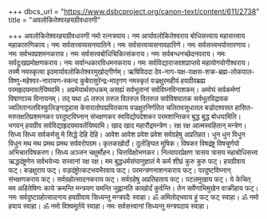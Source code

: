 +++
dbcs_url = "https://www.dsbcproject.org/canon-text/content/611/2738"
title = "अवलोकितेश्वरहयग्रीवधारणी"

+++
अवलोकितेश्वरहयग्रीवधारणी
नमो रत्नत्रयाय। नम आर्यावलोकितेश्वराय बोधिसत्त्वाय महासत्त्वाय महाकारुणिकाय। नमः सर्वसत्त्वव्यसनघातिने। नमः सर्वसत्त्वव्यसनावहारिणे। नमः सर्वसत्त्वभयोत्तारणाय। नमः सर्वभवप्रशमनकराय। नमः सर्वसत्त्वबोधिचिकित्संकराय। नमः सर्वबन्धनच्छेदनपराय। नमः सर्वदुःखप्रमोक्षणकराय। नमः सर्वान्धकारविधमनकराय। नमः सर्वविद्याराजवशप्राप्तये महायोगयोगीश्वराय।  
तस्मै नमस्कृत्वा इदमार्यावलोकितेश्वरमुखोद्गीर्णम्। ऋषिविददा देव-नाग-यक्ष-राक्षस-शक्र-ब्रह्म-लोकपाल-विष्णु-महेश्वर-नारायण-स्कन्द कुबेरासुरेन्द्र-मातृगण नमस्कृतं वज्रक्षुरमहीयं हयग्रीवब्रह्म परमहृदयमावर्तयिष्यामि। अप्रमेयार्थसाधकम् असह्यं सर्वभूतानां सर्वविघ्नविनाशकम्। अमोघं सर्वकर्मणां विषाणाञ्च विनायनम्। तद् यथा
ॐ  तरुल तरुल वितरुल वितरुल सर्वविषघातक सर्वभूतविद्रावक ज्वलितानलविस्फुलिङ्गाट्टहास केसरातोपाप्रवितकाय वज्रक्षुरनिर्गतित चलितवसुधातल बज्रोदश्वसत हासित-मरुतक्षतिप्रशमनकर परदुष्टविघ्नान् संभक्षणकर स्वविद्योपदेशकर परमशान्तिकर बुद्ध बुद्ध बोधयामिति।  
भगवन् हयग्रीव सर्वविद्याहृदयमावर्तयिष्यामि। खाद खाद महारौद्रमन्त्रेण। रक्ष रक्ष आत्मस्वहितान् मन्त्रेण। सिध्य सिध्य सर्वकर्मसु मे सिद्धे देहि देहि। आवेश आवेश प्रवेश प्रवेश सर्वग्रहेषु अप्रतिहत। धुन धुन विधुन विधुन मथ मथ प्रमथ प्रमथ सर्ववरोपग्रम। कृतकखोर्दो। दुर्लङ्घित मूषिक। विषकर विषद्रंष्ट्र विषचूर्णयो अभिचारविषकरण। सिध्य अञ्जन चक्षुर्मोहन। चित्तविक्षोभणकर। नित्यापरप्रेक्षण त्रासय त्रासय महाबोधिसत्त्व ऋद्धदंष्ट्रणेन सर्वभयेभ्यः सत्त्वानां रक्ष रक्ष। मम बुद्धधर्मसंघानुज्ञातं मे कर्म शीघ्रं कुरु कुरु फट्। हयग्रीवाय फट्। बज्रक्षुराय फट्। वज्रदंष्ट्रोत्कटभयभैरवाय फट्। परमन्त्रणनाशनकराय फट्। परदुष्टविघ्नान्  संभक्षणकराय फट्। सर्वग्रहोत्सादनकराय फट्। सर्वग्रहेषु अप्रतिहताय फट्। पटलमुखाय फट्। ये केचित् मम अहितेषिणः काये क्रमन्ति मन्त्रयण यमन्ति जुह्वानति काखोर्दं कुर्वन्ति। तेन सर्वेणाभिमुखेन वाक्रीहाय फट्। नमः सर्वदुष्टग्रहोत्सादनाय हयग्रीवाय सिध्यन्तु मन्त्रपदैः स्वाहा। ॐ अमितोद्भवाय हुं फट् फट् स्वाहा। ॐ नमो हयाय स्वाहा। ॐ नमो विश्वमूर्तये स्वाहा। नमः सर्वसत्त्वानां सिध्यन्तु मन्त्रपदाय स्वाहा।  
